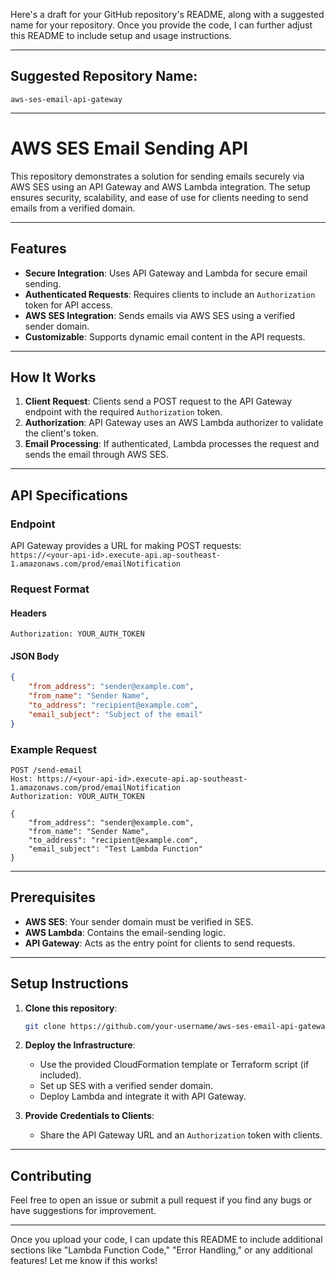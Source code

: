 Here's a draft for your GitHub repository's README, along with a suggested name for your repository. Once you provide the code, I can further adjust this README to include setup and usage instructions.

---

## Suggested Repository Name:  
`aws-ses-email-api-gateway`

---

# AWS SES Email Sending API

This repository demonstrates a solution for sending emails securely via AWS SES using an API Gateway and AWS Lambda integration. The setup ensures security, scalability, and ease of use for clients needing to send emails from a verified domain.

---

## Features

- **Secure Integration**: Uses API Gateway and Lambda for secure email sending.
- **Authenticated Requests**: Requires clients to include an `Authorization` token for API access.
- **AWS SES Integration**: Sends emails via AWS SES using a verified sender domain.
- **Customizable**: Supports dynamic email content in the API requests.

---

## How It Works

1. **Client Request**: Clients send a POST request to the API Gateway endpoint with the required `Authorization` token.
2. **Authorization**: API Gateway uses an AWS Lambda authorizer to validate the client's token.
3. **Email Processing**: If authenticated, Lambda processes the request and sends the email through AWS SES.

---

## API Specifications

### Endpoint  
API Gateway provides a URL for making POST requests:  
`https://<your-api-id>.execute-api.ap-southeast-1.amazonaws.com/prod/emailNotification`

### Request Format

#### Headers
```http
Authorization: YOUR_AUTH_TOKEN
```

#### JSON Body
```json
{
    "from_address": "sender@example.com", 
    "from_name": "Sender Name",
    "to_address": "recipient@example.com",
    "email_subject": "Subject of the email"
}
```

### Example Request
```http
POST /send-email
Host: https://<your-api-id>.execute-api.ap-southeast-1.amazonaws.com/prod/emailNotification
Authorization: YOUR_AUTH_TOKEN

{
    "from_address": "sender@example.com",
    "from_name": "Sender Name",
    "to_address": "recipient@example.com",
    "email_subject": "Test Lambda Function"
}
```

---

## Prerequisites

- **AWS SES**: Your sender domain must be verified in SES.
- **AWS Lambda**: Contains the email-sending logic.
- **API Gateway**: Acts as the entry point for clients to send requests.

---

## Setup Instructions

1. **Clone this repository**:
   ```bash
   git clone https://github.com/your-username/aws-ses-email-api-gateway.git
   ```
2. **Deploy the Infrastructure**:
   - Use the provided CloudFormation template or Terraform script (if included).
   - Set up SES with a verified sender domain.
   - Deploy Lambda and integrate it with API Gateway.

3. **Provide Credentials to Clients**:
   - Share the API Gateway URL and an `Authorization` token with clients.

---

## Contributing

Feel free to open an issue or submit a pull request if you find any bugs or have suggestions for improvement.

---

Once you upload your code, I can update this README to include additional sections like "Lambda Function Code," "Error Handling," or any additional features! Let me know if this works!
